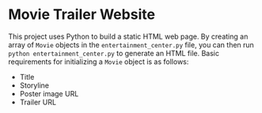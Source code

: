 # Movie Trailer Website

This project uses Python to build a static HTML web page.  By creating an array of `Movie` objects in the `entertainment_center.py` file, you can then run `python entertainment_center.py` to generate an HTML file.  Basic requirements for initializing a `Movie` object is as follows:
* Title
* Storyline
* Poster image URL
* Trailer URL
